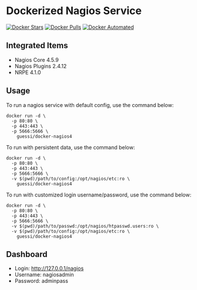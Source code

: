 # Dockerized Nagios Service

[![Docker Stars](https://img.shields.io/docker/stars/guessi/docker-nagios4.svg)](https://hub.docker.com/r/guessi/docker-nagios4/)
[![Docker Pulls](https://img.shields.io/docker/pulls/guessi/docker-nagios4.svg)](https://hub.docker.com/r/guessi/docker-nagios4/)
[![Docker Automated](https://img.shields.io/docker/automated/guessi/docker-nagios4.svg)](https://hub.docker.com/r/guessi/docker-nagios4/)


## Integrated Items

* Nagios Core 4.5.9
* Nagios Plugins 2.4.12
* NRPE 4.1.0


## Usage

To run a nagios service with default config, use the command below:

```
docker run -d \
  -p 80:80 \
  -p 443:443 \
  -p 5666:5666 \
    guessi/docker-nagios4
```

To run with persistent data, use the command below:

```
docker run -d \
  -p 80:80 \
  -p 443:443 \
  -p 5666:5666 \
  -v $(pwd)/path/to/config:/opt/nagios/etc:ro \
    guessi/docker-nagios4
```

To run with customized login username/password, use the command below:

```
docker run -d \
  -p 80:80 \
  -p 443:443 \
  -p 5666:5666 \
  -v $(pwd)/path/to/passwd:/opt/nagios/htpasswd.users:ro \
  -v $(pwd)/path/to/config:/opt/nagios/etc:ro \
    guessi/docker-nagios4
```

## Dashboard

* Login: http://127.0.0.1/nagios
* Username: nagiosadmin
* Password: adminpass
